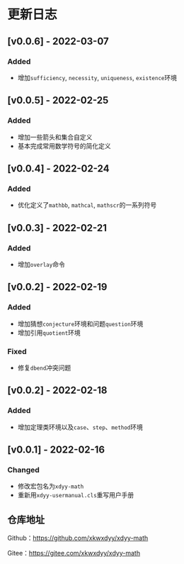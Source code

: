 # 更新日志

## [v0.0.6] - 2022-03-07

### Added

- 增加`sufficiency`, `necessity`, `uniqueness`, `existence`环境

## [v0.0.5] - 2022-02-25

### Added
- 增加一些箭头和集合自定义
- 基本完成常用数学符号的简化定义

## [v0.0.4] - 2022-02-24

### Added
- 优化定义了`mathbb`, `mathcal`, `mathscr`的一系列符号

## [v0.0.3] - 2022-02-21
### Added
- 增加`overlay`命令


## [v0.0.2] - 2022-02-19
### Added
- 增加猜想`conjecture`环境和问题`question`环境
- 增加引用`quotient`环境


### Fixed
- 修复`dbend`冲突问题

## [v0.0.2] - 2022-02-18
### Added
- 增加定理类环境以及`case`、`step`、`method`环境

## [v0.0.1] - 2022-02-16

### Changed
- 修改宏包名为`xdyy-math`
- 重新用`xdyy-usermanual.cls`重写用户手册


## 仓库地址

Github：https://github.com/xkwxdyy/xdyy-math

Gitee：https://gitee.com/xkwxdyy/xdyy-math

